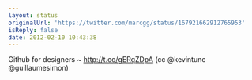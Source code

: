 ```yaml
---
layout: status
originalUrl: 'https://twitter.com/marcgg/status/167921662912765953'
isReply: false
date: 2012-02-10 10:43:38
---
```


Github for designers ~ http://t.co/gERqZDpA (cc @kevintunc @guillaumesimon)
